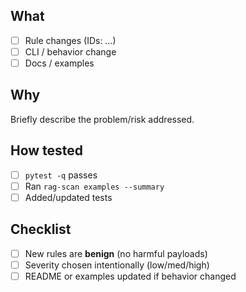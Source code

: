 ## What
- [ ] Rule changes (IDs: …)
- [ ] CLI / behavior change
- [ ] Docs / examples

## Why
Briefly describe the problem/risk addressed.

## How tested
- [ ] `pytest -q` passes
- [ ] Ran `rag-scan examples --summary`
- [ ] Added/updated tests

## Checklist
- [ ] New rules are **benign** (no harmful payloads)
- [ ] Severity chosen intentionally (low/med/high)
- [ ] README or examples updated if behavior changed
